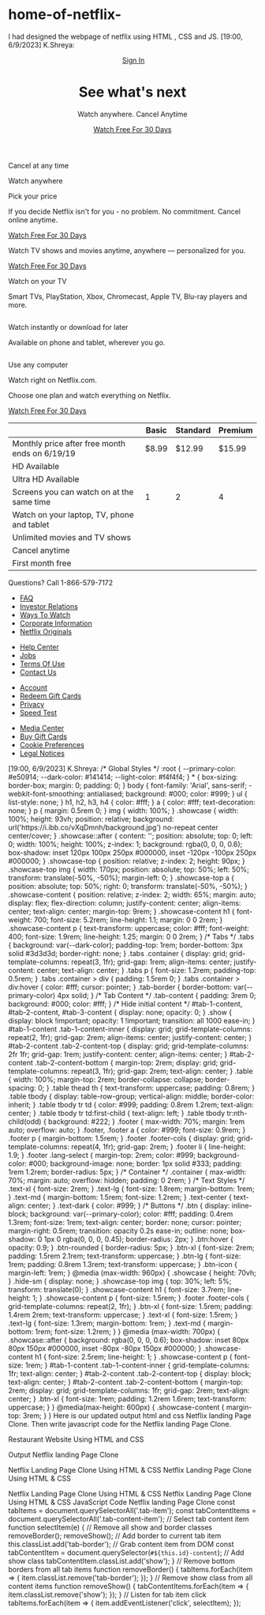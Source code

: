 # home-of-netflix-
I had designed the webpage of netflix using HTML , CSS and JS.
[19:00, 6/9/2023] K.Shreya: <header class="showcase">
<div class="showcase-top">
<img src="https://i.ibb.co/r5krrdz/logo.png" alt="" />
<a href="#" class="btn btn-rounded">Sign In</a>
</div>
<div class="showcase-content">
<h1>See what's next</h1>
<p>Watch anywhere. Cancel Anytime</p>
<a href="#" class="btn btn-xl"
>Watch Free For 30 Days <i class="fas fa-chevron-right btn-icon"></i
></a>
</div>
</header>
<section class="tabs">
<div class="container">
<div id="tab-1" class="tab-item tab-border">
<i class="fas fa-door-open fa-3x"></i>
<p class="hide-sm">Cancel at any time</p>
</div>
<div id="tab-2" class="tab-item">
<i class="fas fa-tablet-alt fa-3x"></i>
<p class="hide-sm">Watch anywhere</p>
</div>
<div id="tab-3" class="tab-item">
<i class="fas fa-tags fa-3x"></i>
<p class="hide-sm">Pick your price</p>
</div>
</div>
</section>
<section class="tab-content">
<div class="container">
<!-- Tab Content 1 -->
<div id="tab-1-content" class="tab-content-item show">
<div class="tab-1-content-inner">
<div>
<p class="text-lg">
If you decide Netflix isn't for you - no problem. No commitment.
Cancel online anytime.
</p>
<a href="#" class="btn btn-lg">Watch Free For 30 Days</a>
</div>
<img src="https://i.ibb.co/J2xDJV7/tab-content-1.png" alt="" />
</div>
</div>
<!-- Tab Content 2 -->
<div id="tab-2-content" class="tab-content-item">
<div class="tab-2-content-top">
<p class="text-lg">
Watch TV shows and movies anytime, anywhere — personalized for
you.
</p>
<a href="#" class="btn btn-lg">Watch Free For 30 Days</a>
</div>
<div class="tab-2-content-bottom">
<div>
<img src="https://i.ibb.co/DpdN7Gn/tab-content-2-1.png" alt="" />
<p class="text-md">
Watch on your TV
</p>
<p class="text-dark">
Smart TVs, PlayStation, Xbox, Chromecast, Apple TV, Blu-ray
players and more.
</p>
</div>
<div>
<img src="https://i.ibb.co/R3r1SPX/tab-content-2-2.png" alt="" />
<p class="text-md">
Watch instantly or download for later
</p>
<p class="text-dark">
Available on phone and tablet, wherever you go.
</p>
</div>
<div>
<img src="https://i.ibb.co/gDhnwWn/tab-content-2-3.png" alt="" />
<p class="text-md">
Use any computer
</p>
<p class="text-dark">
Watch right on Netflix.com.
</p>
</div>
</div>
</div>
<!-- Tab Content 3 -->
<div id="tab-3-content" class="tab-content-item">
<div class="text-center">
<p class="text-lg">
Choose one plan and watch everything on Netflix.
</p>
<a href="#" class="btn btn-lg">Watch Free For 30 Days</a>
</div>
<table class="table">
<thead>
<tr>
<th></th>
<th>Basic</th>
<th>Standard</th>
<th>Premium</th>
</tr>
</thead>
<tbody>
<tr>
<td>Monthly price after free month ends on 6/19/19</td>
<td>$8.99</td>
<td>$12.99</td>
<td>$15.99</td>
</tr>
<tr>
<td>HD Available</td>
<td><i class="fas fa-times"></i></td>
<td><i class="fas fa-check"></i></td>
<td><i class="fas fa-check"></i></td>
</tr>
<tr>
<td>Ultra HD Available</td>
<td><i class="fas fa-times"></i></td>
<td><i class="fas fa-times"></i></td>
<td><i class="fas fa-check"></i></td>
</tr>
<tr>
<td>Screens you can watch on at the same time</td>
<td>1</td>
<td>2</td>
<td>4</td>
</tr>
<tr>
<td>Watch on your laptop, TV, phone and tablet</td>
<td><i class="fas fa-check"></i></td>
<td><i class="fas fa-check"></i></td>
<td><i class="fas fa-check"></i></td>
</tr>
<tr>
<td>Unlimited movies and TV shows</td>
<td><i class="fas fa-check"></i></td>
<td><i class="fas fa-check"></i></td>
<td><i class="fas fa-check"></i></td>
</tr>
<tr>
<td>Cancel anytime</td>
<td><i class="fas fa-check"></i></td>
<td><i class="fas fa-check"></i></td>
<td><i class="fas fa-check"></i></td>
</tr>
<tr>
<td>First month free</td>
<td><i class="fas fa-check"></i></td>
<td><i class="fas fa-check"></i></td>
<td><i class="fas fa-check"></i></td>
</tr>
</tbody>
</table>
</div>
</div>
</section>
<footer class="footer">
<p>Questions? Call 1-866-579-7172</p>
<div class="footer-cols">
<ul>
<li><a href="#">FAQ</a></li>
<li><a href="#">Investor Relations</a></li>
<li><a href="#">Ways To Watch</a></li>
<li><a href="#">Corporate Information</a></li>
<li><a href="#">Netflix Originals</a></li>
</ul>
<ul>
<li><a href="#">Help Center</a></li>
<li><a href="#">Jobs</a></li>
<li><a href="#">Terms Of Use</a></li>
<li><a href="#">Contact Us</a></li>
</ul>
<ul>
<li><a href="#">Account</a></li>
<li><a href="#">Redeem Gift Cards</a></li>
<li><a href="#">Privacy</a></li>
<li><a href="#">Speed Test</a></li>
</ul>
<ul>
<li><a href="#">Media Center</a></li>
<li><a href="#">Buy Gift Cards</a></li>
<li><a href="#">Cookie Preferences</a></li>
<li><a href="#">Legal Notices</a></li>
</ul>
</div>
</footer>
[19:00, 6/9/2023] K.Shreya: /* Global Styles */
:root {
--primary-color: #e50914;
--dark-color: #141414;
--light-color: #f4f4f4;
}
* {
box-sizing: border-box;
margin: 0;
padding: 0;
}
body {
font-family: 'Arial', sans-serif;
-webkit-font-smoothing: antialiased;
background: #000;
color: #999;
}
ul {
list-style: none;
}
h1,
h2,
h3,
h4 {
color: #fff;
}
a {
color: #fff;
text-decoration: none;
}
p {
margin: 0.5rem 0;
}
img {
width: 100%;
}
.showcase {
width: 100%;
height: 93vh;
position: relative;
background: url('https://i.ibb.co/vXqDmnh/background.jpg') no-repeat center center/cover;
}
.showcase::after {
content: '';
position: absolute;
top: 0;
left: 0;
width: 100%;
height: 100%;
z-index: 1;
background: rgba(0, 0, 0, 0.6);
box-shadow: inset 120px 100px 250px #000000, inset -120px -100px 250px #000000;
}
.showcase-top {
position: relative;
z-index: 2;
height: 90px;
}
.showcase-top img {
width: 170px;
position: absolute;
top: 50%;
left: 50%;
transform: translate(-50%, -50%);
margin-left: 0;
}
.showcase-top a {
position: absolute;
top: 50%;
right: 0;
transform: translate(-50%, -50%);
}
.showcase-content {
position: relative;
z-index: 2;
width: 65%;
margin: auto;
display: flex;
flex-direction: column;
justify-content: center;
align-items: center;
text-align: center;
margin-top: 9rem;
}
.showcase-content h1 {
font-weight: 700;
font-size: 5.2rem;
line-height: 1.1;
margin: 0 0 2rem;
}
.showcase-content p {
text-transform: uppercase;
color: #fff;
font-weight: 400;
font-size: 1.9rem;
line-height: 1.25;
margin: 0 0 2rem;
}
/* Tabs */
.tabs {
background: var(--dark-color);
padding-top: 1rem;
border-bottom: 3px solid #3d3d3d;
border-right: none;
}
.tabs .container {
display: grid;
grid-template-columns: repeat(3, 1fr);
grid-gap: 1rem;
align-items: center;
justify-content: center;
text-align: center;
}
.tabs p {
font-size: 1.2rem;
padding-top: 0.5rem;
}
.tabs .container > div {
padding: 1.5rem 0;
}
.tabs .container > div:hover {
color: #fff;
cursor: pointer;
}
.tab-border {
border-bottom: var(--primary-color) 4px solid;
}
/* Tab Content */
.tab-content {
padding: 3rem 0;
background: #000;
color: #fff;
}
/* Hide initial content */
#tab-1-content,
#tab-2-content,
#tab-3-content {
display: none;
opacity: 0;
}
.show {
display: block !important;
opacity: 1 !important;
transition: all 1000 ease-in;
}
#tab-1-content .tab-1-content-inner {
display: grid;
grid-template-columns: repeat(2, 1fr);
grid-gap: 2rem;
align-items: center;
justify-content: center;
}
#tab-2-content .tab-2-content-top {
display: grid;
grid-template-columns: 2fr 1fr;
grid-gap: 1rem;
justify-content: center;
align-items: center;
}
#tab-2-content .tab-2-content-bottom {
margin-top: 2rem;
display: grid;
grid-template-columns: repeat(3, 1fr);
grid-gap: 2rem;
text-align: center;
}
.table {
width: 100%;
margin-top: 2rem;
border-collapse: collapse;
border-spacing: 0;
}
.table thead th {
text-transform: uppercase;
padding: 0.8rem;
}
.table tbody {
display: table-row-group;
vertical-align: middle;
border-color: inherit;
}
.table tbody tr td {
color: #999;
padding: 0.8rem 1.2rem;
text-align: center;
}
.table tbody tr td:first-child {
text-align: left;
}
.table tbody tr:nth-child(odd) {
background: #222;
}
.footer {
max-width: 70%;
margin: 1rem auto;
overflow: auto;
}
.footer,
.footer a {
color: #999;
font-size: 0.9rem;
}
.footer p {
margin-bottom: 1.5rem;
}
.footer .footer-cols {
display: grid;
grid-template-columns: repeat(4, 1fr);
grid-gap: 2rem;
}
.footer li {
line-height: 1.9;
}
.footer .lang-select {
margin-top: 2rem;
color: #999;
background-color: #000;
background-image: none;
border: 1px solid #333;
padding: 1rem 1.2rem;
border-radius: 5px;
}
/* Container */
.container {
max-width: 70%;
margin: auto;
overflow: hidden;
padding: 0 2rem;
}
/* Text Styles */
.text-xl {
font-size: 2rem;
}
.text-lg {
font-size: 1.8rem;
margin-bottom: 1rem;
}
.text-md {
margin-bottom: 1.5rem;
font-size: 1.2rem;
}
.text-center {
text-align: center;
}
.text-dark {
color: #999;
}
/* Buttons */
.btn {
display: inline-block;
background: var(--primary-color);
color: #fff;
padding: 0.4rem 1.3rem;
font-size: 1rem;
text-align: center;
border: none;
cursor: pointer;
margin-right: 0.5rem;
transition: opacity 0.2s ease-in;
outline: none;
box-shadow: 0 1px 0 rgba(0, 0, 0, 0.45);
border-radius: 2px;
}
.btn:hover {
opacity: 0.9;
}
.btn-rounded {
border-radius: 5px;
}
.btn-xl {
font-size: 2rem;
padding: 1.5rem 2.1rem;
text-transform: uppercase;
}
.btn-lg {
font-size: 1rem;
padding: 0.8rem 1.3rem;
text-transform: uppercase;
}
.btn-icon {
margin-left: 1rem;
}
@media (max-width: 960px) {
.showcase {
height: 70vh;
}
.hide-sm {
display: none;
}
.showcase-top img {
top: 30%;
left: 5%;
transform: translate(0);
}
.showcase-content h1 {
font-size: 3.7rem;
line-height: 1;
}
.showcase-content p {
font-size: 1.5rem;
}
.footer .footer-cols {
grid-template-columns: repeat(2, 1fr);
}
.btn-xl {
font-size: 1.5rem;
padding: 1.4rem 2rem;
text-transform: uppercase;
}
.text-xl {
font-size: 1.5rem;
}
.text-lg {
font-size: 1.3rem;
margin-bottom: 1rem;
}
.text-md {
margin-bottom: 1rem;
font-size: 1.2rem;
}
}
@media (max-width: 700px) {
.showcase::after {
background: rgba(0, 0, 0, 0.6);
box-shadow: inset 80px 80px 150px #000000, inset -80px -80px 150px #000000;
}
.showcase-content h1 {
font-size: 2.5rem;
line-height: 1;
}
.showcase-content p {
font-size: 1rem;
}
#tab-1-content .tab-1-content-inner {
grid-template-columns: 1fr;
text-align: center;
}
#tab-2-content .tab-2-content-top {
display: block;
text-align: center;
}
#tab-2-content .tab-2-content-bottom {
margin-top: 2rem;
display: grid;
grid-template-columns: 1fr;
grid-gap: 2rem;
text-align: center;
}
.btn-xl {
font-size: 1rem;
padding: 1.2rem 1.6rem;
text-transform: uppercase;
}
}
@media(max-height: 600px) {
.showcase-content {
margin-top: 3rem;
}
}
Here is our updated output html and css Netflix landing Page Clone. Then write javascript code for the Netflix landing Page Clone.


Restaurant Website Using HTML and CSS

Output Netflix landing Page Clone

 
Netflix Landing Page Clone Using HTML & CSS
Netflix Landing Page Clone Using HTML & CSS
 
Netflix Landing Page Clone Using HTML & CSS
Netflix Landing Page Clone Using HTML & CSS
JavaScript Code Netflix landing Page Clone
 const tabItems = document.querySelectorAll('.tab-item');
const tabContentItems = document.querySelectorAll('.tab-content-item');
// Select tab content item
function selectItem(e) {
// Remove all show and border classes
removeBorder();
removeShow();
// Add border to current tab item
this.classList.add('tab-border');
// Grab content item from DOM
const tabContentItem = document.querySelector(`#${this.id}-content`);
// Add show class
tabContentItem.classList.add('show');
}
// Remove bottom borders from all tab items
function removeBorder() {
tabItems.forEach(item => {
item.classList.remove('tab-border');
});
}
// Remove show class from all content items
function removeShow() {
tabContentItems.forEach(item => {
item.classList.remove('show');
});
}
// Listen for tab item click
tabItems.forEach(item => {
item.addEventListener('click', selectItem);
});
